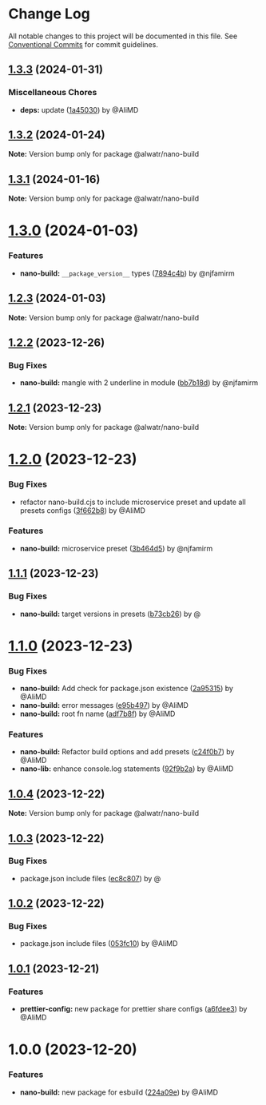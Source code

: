 # Change Log

All notable changes to this project will be documented in this file.
See [Conventional Commits](https://conventionalcommits.org) for commit guidelines.

## [1.3.3](https://github.com/Alwatr/nanolib/compare/@alwatr/nano-build@1.3.2...@alwatr/nano-build@1.3.3) (2024-01-31)

### Miscellaneous Chores

* **deps:** update ([1a45030](https://github.com/Alwatr/nanolib/commit/1a450305440b710a300787d4ca24b1ed8c6a39d7)) by @AliMD

## [1.3.2](https://github.com/Alwatr/nanolib/compare/@alwatr/nano-build@1.3.1...@alwatr/nano-build@1.3.2) (2024-01-24)

**Note:** Version bump only for package @alwatr/nano-build

## [1.3.1](https://github.com/Alwatr/nanolib/compare/@alwatr/nano-build@1.3.0...@alwatr/nano-build@1.3.1) (2024-01-16)

**Note:** Version bump only for package @alwatr/nano-build

# [1.3.0](https://github.com/Alwatr/nanolib/compare/@alwatr/nano-build@1.2.3...@alwatr/nano-build@1.3.0) (2024-01-03)

### Features

- **nano-build:** `__package_version__` types ([7894c4b](https://github.com/Alwatr/nanolib/commit/7894c4bd635d1208b612a392f33d0545cb7cf6ed)) by @njfamirm

## [1.2.3](https://github.com/Alwatr/nanolib/compare/@alwatr/nano-build@1.2.2...@alwatr/nano-build@1.2.3) (2024-01-03)

**Note:** Version bump only for package @alwatr/nano-build

## [1.2.2](https://github.com/Alwatr/nanolib/compare/@alwatr/nano-build@1.2.1...@alwatr/nano-build@1.2.2) (2023-12-26)

### Bug Fixes

- **nano-build:** mangle with 2 underline in module ([bb7b18d](https://github.com/Alwatr/nanolib/commit/bb7b18d81adfe2334aed1cbaedeea519485ce63e)) by @njfamirm

## [1.2.1](https://github.com/Alwatr/nanolib/compare/@alwatr/nano-build@1.2.0...@alwatr/nano-build@1.2.1) (2023-12-23)

**Note:** Version bump only for package @alwatr/nano-build

# [1.2.0](https://github.com/Alwatr/nanolib/compare/@alwatr/nano-build@1.1.1...@alwatr/nano-build@1.2.0) (2023-12-23)

### Bug Fixes

- refactor nano-build.cjs to include microservice preset and update all presets configs ([3f662b8](https://github.com/Alwatr/nanolib/commit/3f662b83be33d7b75469734be4490bc00f935112)) by @AliMD

### Features

- **nano-build:** microservice preset ([3b464d5](https://github.com/Alwatr/nanolib/commit/3b464d5400c84cd0719bb95bdb7a3ef9edfc3d09)) by @njfamirm

## [1.1.1](https://github.com/Alwatr/nanolib/compare/@alwatr/nano-build@1.1.0...@alwatr/nano-build@1.1.1) (2023-12-23)

### Bug Fixes

- **nano-build:** target versions in presets ([b73cb26](https://github.com/Alwatr/nanolib/commit/b73cb26d88835694fe6eb8ff8959909460a00259)) by @

# [1.1.0](https://github.com/Alwatr/nanolib/compare/@alwatr/nano-build@1.0.4...@alwatr/nano-build@1.1.0) (2023-12-23)

### Bug Fixes

- **nano-build:** Add check for package.json existence ([2a95315](https://github.com/Alwatr/nanolib/commit/2a95315b069644737d170195d8dc6f415407fa15)) by @AliMD
- **nano-build:** error messages ([e95b497](https://github.com/Alwatr/nanolib/commit/e95b4970e6faeb3f600cefb7246233d45b102c37)) by @AliMD
- **nano-build:** root fn name ([adf7b8f](https://github.com/Alwatr/nanolib/commit/adf7b8f4c2b71b528279d26fe5609cfde7095197)) by @AliMD

### Features

- **nano-build:** Refactor build options and add presets ([c24f0b7](https://github.com/Alwatr/nanolib/commit/c24f0b79f34167cfbb5f769dbb2de981ca377a9f)) by @AliMD
- **nano-lib:** enhance console.log statements ([92f9b2a](https://github.com/Alwatr/nanolib/commit/92f9b2a84035e4d1d92480d692e06426f9e2d371)) by @AliMD

## [1.0.4](https://github.com/Alwatr/nanolib/compare/@alwatr/nano-build@1.0.3...@alwatr/nano-build@1.0.4) (2023-12-22)

**Note:** Version bump only for package @alwatr/nano-build

## [1.0.3](https://github.com/Alwatr/nanolib/compare/@alwatr/nano-build@1.0.2...@alwatr/nano-build@1.0.3) (2023-12-22)

### Bug Fixes

- package.json include files ([ec8c807](https://github.com/Alwatr/nanolib/commit/ec8c8075ea88d669a84037077b01f92f6ea078f1)) by @

## [1.0.2](https://github.com/Alwatr/nanolib/compare/@alwatr/nano-build@1.0.1...@alwatr/nano-build@1.0.2) (2023-12-22)

### Bug Fixes

- package.json include files ([053fc10](https://github.com/Alwatr/nanolib/commit/053fc10b518038647136db9ada2433e27ecb2e63)) by @AliMD

## [1.0.1](https://github.com/Alwatr/nanolib/compare/@alwatr/nano-build@1.0.0...@alwatr/nano-build@1.0.1) (2023-12-21)

### Features

- **prettier-config:** new package for prettier share configs ([a6fdee3](https://github.com/Alwatr/nanolib/commit/a6fdee34591abb1d19e7ea7e431bd6624e2ea6d4)) by @AliMD

# 1.0.0 (2023-12-20)

### Features

- **nano-build:** new package for esbuild ([224a09e](https://github.com/Alwatr/nanolib/commit/224a09e9e20c0b8b1ff1de3c224ef84ee2be1f5b)) by @AliMD
